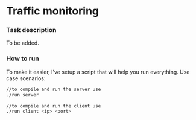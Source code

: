 # Traffic monitoring 

### Task description

To be added.

### How to run 

To make it easier, I've setup a script that will help you run everything. Use case scenarios:
```bash
//to compile and run the server use
./run server

//to compile and run the client use
./run client <ip> <port>
```

